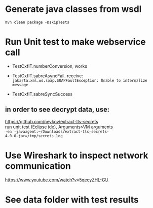 
# Generate java classes from wsdl
`mvn clean package -DskipTests`

# Run Unit test to make webservice call
- TestCxfIT.numberConversion, works

- TestCxfIT.sabreAsyncFail, receive: `jakarta.xml.ws.soap.SOAPFaultException: Unable to internalize message`
- TestCxfIT.sabreSyncSuccess

## in order to see decrypt data, use:
https://github.com/neykov/extract-tls-secrets  
run unit test (Eclipse ide), Arguments>VM arguments  
`-ea -javaagent:~/Downloads/extract-tls-secrets-4.0.0.jar=/tmp/secrets.log`

# Use Wireshark to inspect network communication
https://www.youtube.com/watch?v=5qecyZHL-GU

# See data folder with test results